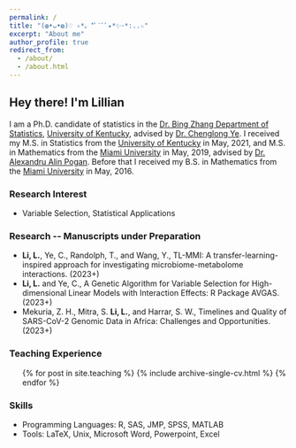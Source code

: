 ```yaml
---
permalink: /
title: "(◍•ᴗ•◍)♡ ✧*。*ﾟ¨ﾟﾟ٭*✨･*:..☆"
excerpt: "About me"
author_profile: true
redirect_from: 
  - /about/
  - /about.html
---
```


## Hey there! I'm Lillian 

I am a Ph.D. candidate of statistics in the [Dr. Bing Zhang Department of Statistics](https://stat.as.uky.edu/), [University of Kentucky](https://www.uky.edu/), advised by [Dr. Chenglong Ye](https://web.as.uky.edu/statistics/users/cye229/index.html). I received my M.S. in Statistics from the [University of Kentucky](https://www.uky.edu/) in May, 2021, and M.S. in Mathematics from the [Miami University](https://miamioh.edu/) in May, 2019, advised by [Dr. Alexandru Alin Pogan](https://community.miamioh.edu/directory/entry/pogana). Before that I received my B.S. in Mathematics from the [Miami University](https://miamioh.edu/) in May, 2016.

### Research Interest
* Variable Selection, Statistical Applications

### Research -- Manuscripts under Preparation
* $\textbf{Li, L.}$, Ye, C., Randolph, T., and Wang, Y., TL-MMI: A transfer-learning-inspired approach for investigating microbiome-metabolome interactions. (2023+)
* $\textbf{Li, L.}$ and Ye, C., A Genetic Algorithm for Variable Selection for High-dimensional Linear Models with Interaction Effects: R Package AVGAS. (2023+)
* Mekuria, Z. H., Mitra, S. $\textbf{Li, L.}$, and Harrar, S. W., Timelines and Quality of SARS-CoV-2 Genomic Data in Africa: Challenges and Opportunities. (2023+)

### Teaching Experience
  <ul>{% for post in site.teaching %}
    {% include archive-single-cv.html %}
  {% endfor %}</ul>
  
### Skills
* Programming Languages: R, SAS, JMP, SPSS, MATLAB
* Tools: LaTeX, Unix, Microsoft Word, Powerpoint, Excel
